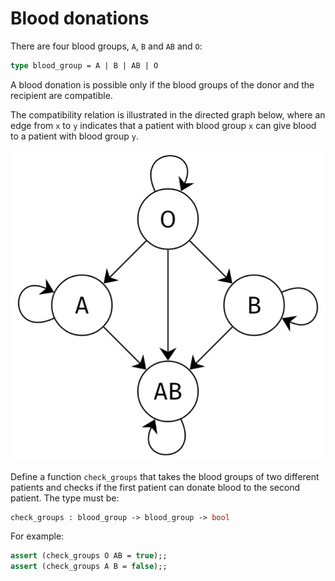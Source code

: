 # Blood donations

There are four blood groups, `A`, `B` and `AB` and `O`:

```ocaml
type blood_group = A | B | AB | O
```

A blood donation is possible only if the blood groups of the donor and the recipient are compatible.

The compatibility relation is illustrated in the directed graph below, where an edge from `x` to `y` indicates that a patient with blood group `x` can give blood to a patient with blood group `y`.

![image](graph.png)

Define a function `check_groups` that takes the blood groups of two different patients and checks if the first patient can donate blood to the second patient. The type must be:

```ocaml
check_groups : blood_group -> blood_group -> bool
```

For example:

```ocaml
assert (check_groups O AB = true);;
assert (check_groups A B = false);;
```